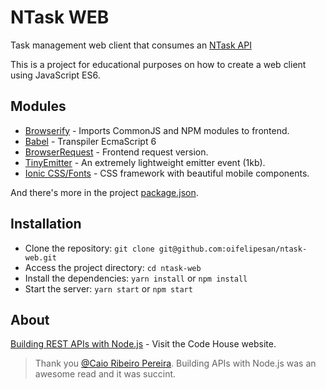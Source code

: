 # NTask WEB

Task management web client that consumes an [NTask API](https://github.com/oifelipesan/ntask-api)

This is a project for educational purposes on how to create a web client using JavaScript ES6.

## Modules

- [Browserify](http://browserify.org/) - Imports CommonJS and NPM modules to frontend.
- [Babel](https://babeljs.io/) - Transpiler EcmaScript 6
- [BrowserRequest](https://www.npmjs.com/package/browser-request) - Frontend request version.
- [TinyEmitter](https://www.npmjs.com/package/tiny-emitter) - An extremely lightweight emitter event (1kb).
- [Ionic CSS/Fonts](http://ionicframework.com/) - CSS framework with beautiful mobile components.

And there's more in the project [package.json](https://github.com/oifelipesan/ntask-web/blob/master/package.json).

## Installation

- Clone the repository: `git clone git@github.com:oifelipesan/ntask-web.git`
- Access the project directory: `cd ntask-web`
- Install the dependencies: `yarn install` or `npm install`
- Start the server: `yarn start` or `npm start`

## About

[Building REST APIs with Node.js](https://www.casadocodigo.com.br/products/livro-apis-nodejs) - Visit the Code House website.

> Thank you [@Caio Ribeiro Pereira](https://twitter.com/crp_underground?lang=en). Building APIs with Node.js was an awesome read and it was succint.
